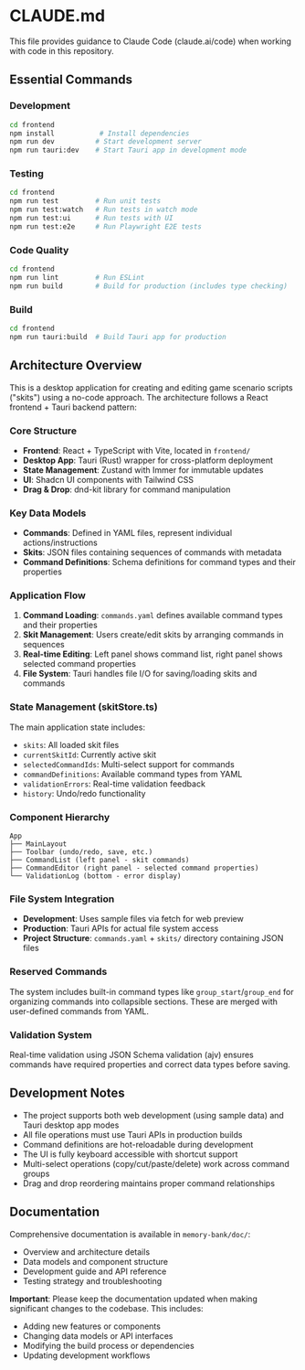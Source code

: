 # CLAUDE.md

This file provides guidance to Claude Code (claude.ai/code) when working with code in this repository.

## Essential Commands

### Development
```bash
cd frontend
npm install           # Install dependencies
npm run dev          # Start development server
npm run tauri:dev    # Start Tauri app in development mode
```

### Testing
```bash
cd frontend
npm run test         # Run unit tests
npm run test:watch   # Run tests in watch mode
npm run test:ui      # Run tests with UI
npm run test:e2e     # Run Playwright E2E tests
```

### Code Quality
```bash
cd frontend
npm run lint         # Run ESLint
npm run build        # Build for production (includes type checking)
```

### Build
```bash
cd frontend
npm run tauri:build  # Build Tauri app for production
```

## Architecture Overview

This is a desktop application for creating and editing game scenario scripts ("skits") using a no-code approach. The architecture follows a React frontend + Tauri backend pattern:

### Core Structure
- **Frontend**: React + TypeScript with Vite, located in `frontend/`
- **Desktop App**: Tauri (Rust) wrapper for cross-platform deployment
- **State Management**: Zustand with Immer for immutable updates
- **UI**: Shadcn UI components with Tailwind CSS
- **Drag & Drop**: dnd-kit library for command manipulation

### Key Data Models
- **Commands**: Defined in YAML files, represent individual actions/instructions
- **Skits**: JSON files containing sequences of commands with metadata
- **Command Definitions**: Schema definitions for command types and their properties

### Application Flow
1. **Command Loading**: `commands.yaml` defines available command types and their properties
2. **Skit Management**: Users create/edit skits by arranging commands in sequences
3. **Real-time Editing**: Left panel shows command list, right panel shows selected command properties
4. **File System**: Tauri handles file I/O for saving/loading skits and commands

### State Management (skitStore.ts)
The main application state includes:
- `skits`: All loaded skit files
- `currentSkitId`: Currently active skit
- `selectedCommandIds`: Multi-select support for commands
- `commandDefinitions`: Available command types from YAML
- `validationErrors`: Real-time validation feedback
- `history`: Undo/redo functionality

### Component Hierarchy
```
App
├── MainLayout
├── Toolbar (undo/redo, save, etc.)
├── CommandList (left panel - skit commands)
├── CommandEditor (right panel - selected command properties)
└── ValidationLog (bottom - error display)
```

### File System Integration
- **Development**: Uses sample files via fetch for web preview
- **Production**: Tauri APIs for actual file system access
- **Project Structure**: `commands.yaml` + `skits/` directory containing JSON files

### Reserved Commands
The system includes built-in command types like `group_start`/`group_end` for organizing commands into collapsible sections. These are merged with user-defined commands from YAML.

### Validation System
Real-time validation using JSON Schema validation (ajv) ensures commands have required properties and correct data types before saving.

## Development Notes

- The project supports both web development (using sample data) and Tauri desktop app modes
- All file operations must use Tauri APIs in production builds
- Command definitions are hot-reloadable during development
- The UI is fully keyboard accessible with shortcut support
- Multi-select operations (copy/cut/paste/delete) work across command groups
- Drag and drop reordering maintains proper command relationships

## Documentation

Comprehensive documentation is available in `memory-bank/doc/`:
- Overview and architecture details
- Data models and component structure
- Development guide and API reference
- Testing strategy and troubleshooting

**Important**: Please keep the documentation updated when making significant changes to the codebase. This includes:
- Adding new features or components
- Changing data models or API interfaces
- Modifying the build process or dependencies
- Updating development workflows